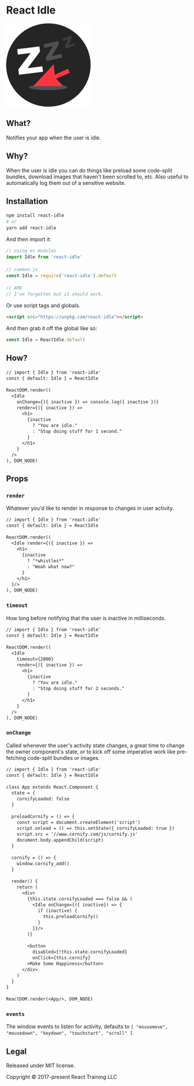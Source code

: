 # React Idle

![logo](./logo.png)

What?
-----

Notifies your app when the user is idle.

Why?
----

When the user is idle you can do things like preload some code-split bundles, download images that haven't been scrolled to, etc. Also useful to automatically log them out of a sensitive website.

Installation
------------

```bash
npm install react-idle
# or
yarn add react-idle
```

And then import it:

```js
// using es modules
import Idle from 'react-idle'

// common.js
const Idle = require('react-idle').default

// AMD
// I've forgotten but it should work.
```

Or use script tags and globals.

```html
<script src="https://unpkg.com/react-idle"></script>
```

And then grab it off the global like so:

```js
const Idle = ReactIdle.default
```


How?
----

```render-babel
// import { Idle } from 'react-idle'
const { default: Idle } = ReactIdle

ReactDOM.render((
  <Idle
    onChange={({ inactive }) => console.log({ inactive })}
    render={({ inactive }) =>
      <h1>
        {inactive
          ? "You are idle."
          : "Stop doing stuff for 1 second."
        }
      </h1>
    }
  />
), DOM_NODE)
```

Props
-----

### `render`

Whatever you'd like to render in response to changes in user activity.

```render-babel
// import { Idle } from 'react-idle'
const { default: Idle } = ReactIdle

ReactDOM.render((
  <Idle render={({ inactive }) =>
    <h1>
      {inactive
        ? "*whistles*"
        : "Woah what now?"
      }
    </h1>
  }/>
), DOM_NODE)
```

### `timeout`

How long before notifying that the user is inactive in milliseconds.

```render-babel
// import { Idle } from 'react-idle'
const { default: Idle } = ReactIdle

ReactDOM.render((
  <Idle
    timeout={2000}
    render={({ inactive }) =>
      <h1>
        {inactive
          ? "You are idle."
          : "Stop doing stuff for 2 seconds."
        }
      </h1>
    }
  />
), DOM_NODE)
```

### `onChange`

Called whenever the user's activity state changes, a great time to change the owner component's state, or to kick off some imperative work like pre-fetching code-split bundles or images.

```render-babel
// import { Idle } from 'react-idle'
const { default: Idle } = ReactIdle

class App extends React.Component {
  state = {
    cornifyLoaded: false
  }

  preloadCornify = () => {
    const script = document.createElement('script')
    script.onload = () => this.setState({ cornifyLoaded: true })
    script.src = '//www.cornify.com/js/cornify.js'
    document.body.appendChild(script)
  }

  cornify = () => {
    window.cornify_add()
  }

  render() {
    return (
      <div>
        {this.state.cornifyLoaded === false && (
          <Idle onChange={({ inactive}) => {
            if (inactive) {
              this.preloadCornify()
            }
          }}/>
        )}

        <button
          disabled={!this.state.cornifyLoaded}
          onClick={this.cornify}
        >Make Some Happiness</button>
      </div>
    )
  }
}

ReactDOM.render(<App/>, DOM_NODE)
```

### `events`

The window events to listen for activity, defaults to `[ "mousemove", "mousedown", "keydown", "touchstart", "scroll" ]`.


Legal
-----

Released under MIT license.

Copyright &copy; 2017-present React Training LLC
